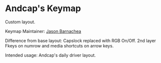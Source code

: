Andcap's Keymap
=======

Custom layout.

Keymap Maintainer: [Jason Barnachea](https://github.com/nautxx)

Difference from base layout: Capslock replaced with RGB On/Off. 2nd layer Fkeys on numrow and media shortcuts on arrow keys.

Intended usage: Andcap's daily driver layout.
